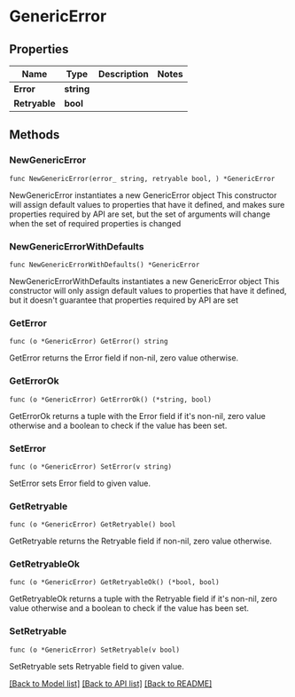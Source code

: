 # GenericError

## Properties

Name | Type | Description | Notes
------------ | ------------- | ------------- | -------------
**Error** | **string** |  | 
**Retryable** | **bool** |  | 

## Methods

### NewGenericError

`func NewGenericError(error_ string, retryable bool, ) *GenericError`

NewGenericError instantiates a new GenericError object
This constructor will assign default values to properties that have it defined,
and makes sure properties required by API are set, but the set of arguments
will change when the set of required properties is changed

### NewGenericErrorWithDefaults

`func NewGenericErrorWithDefaults() *GenericError`

NewGenericErrorWithDefaults instantiates a new GenericError object
This constructor will only assign default values to properties that have it defined,
but it doesn't guarantee that properties required by API are set

### GetError

`func (o *GenericError) GetError() string`

GetError returns the Error field if non-nil, zero value otherwise.

### GetErrorOk

`func (o *GenericError) GetErrorOk() (*string, bool)`

GetErrorOk returns a tuple with the Error field if it's non-nil, zero value otherwise
and a boolean to check if the value has been set.

### SetError

`func (o *GenericError) SetError(v string)`

SetError sets Error field to given value.


### GetRetryable

`func (o *GenericError) GetRetryable() bool`

GetRetryable returns the Retryable field if non-nil, zero value otherwise.

### GetRetryableOk

`func (o *GenericError) GetRetryableOk() (*bool, bool)`

GetRetryableOk returns a tuple with the Retryable field if it's non-nil, zero value otherwise
and a boolean to check if the value has been set.

### SetRetryable

`func (o *GenericError) SetRetryable(v bool)`

SetRetryable sets Retryable field to given value.



[[Back to Model list]](../README.md#documentation-for-models) [[Back to API list]](../README.md#documentation-for-api-endpoints) [[Back to README]](../README.md)


